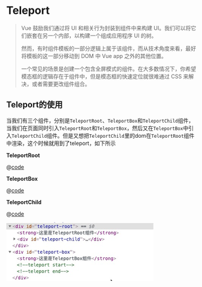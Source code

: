 # Teleport

> Vue 鼓励我们通过将 UI 和相关行为封装到组件中来构建 UI。我们可以将它们嵌套在另一个内部，以构建一个组成应用程序 UI 的树。
>
> 然而，有时组件模板的一部分逻辑上属于该组件，而从技术角度来看，最好将模板的这一部分移动到 DOM 中 Vue app 之外的其他位置。
>
> 一个常见的场景是创建一个包含全屏模式的组件。在大多数情况下，你希望模态框的逻辑存在于组件中，但是模态框的快速定位就很难通过 CSS 来解决，或者需要更改组件组合。

## Teleport的使用

当我们有三个组件，分别是`TeleportRoot`、`TeleportBox`和`TeleportChild`组件，当我们在页面同时引入`TeleportRoot`和`TeleportBox`，然后又在`TeleportBox`中引入`TeleportChild`组件。但是又想把`TeleportChild`里的dom在`TeleportRoot`组件中渲染，这个时候就用到了teleport，如下所示

**TeleportRoot**

@[code](../.vuepress/components/TeleportRoot.vue)

**TeleportBox**

@[code](../.vuepress/components/TeleportBox.vue)

**TeleportChild**

@[code](../.vuepress/components/TeleportChild.vue)

<teleport-root />

<teleport-box />



![img](./images/img.png)